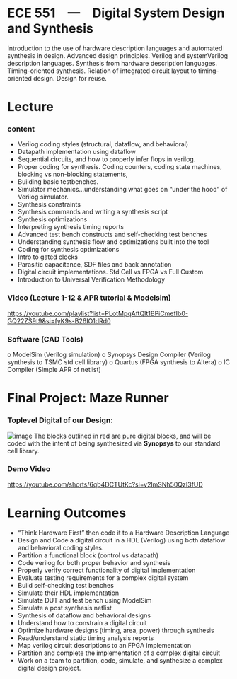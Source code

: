 # ECE 551　—　Digital System Design and Synthesis
Introduction to the use of hardware description languages and automated synthesis in design. Advanced design principles. Verilog and systemVerilog description languages.
Synthesis from hardware description languages. Timing-oriented synthesis. Relation of integrated circuit layout to timing-oriented design. Design for reuse.
# Lecture
### content
- Verilog coding styles (structural, dataflow, and behavioral)
- Datapath implementation using dataflow
- Sequential circuits, and how to properly infer flops in verilog.
- Proper coding for synthesis. Coding counters, coding state machines, blocking vs non-blocking statements,
- Building basic testbenches.
- Simulator mechanics…understanding what goes on “under the hood” of Verilog simulator.
- Synthesis constraints
- Synthesis commands and writing a synthesis script
- Synthesis optimizations
- Interpreting synthesis timing reports
- Advanced test bench constructs and self-checking test benches
- Understanding synthesis flow and optimizations built into the tool
- Coding for synthesis optimizations
- Intro to gated clocks
- Parasitic capacitance, SDF files and back annotation
- Digital circuit implementations. Std Cell vs FPGA vs Full Custom
- Introduction to Universal Verification Methodology

### Video (Lecture 1-12 & APR tutorial & Modelsim)
https://youtube.com/playlist?list=PLotMpqAftQlt1BPiCmefIb0-GQ22ZS9t9&si=fyK9s-B26IO1dRd0

### Software (CAD Tools)
o ModelSim (Verilog simulation)
o Synopsys Design Compiler (Verilog synthesis to TSMC std cell library)
o Quartus (FPGA synthesis to Altera)
o IC Compiler (Simple APR of netlist)

# Final Project: Maze Runner
### Toplevel Digital of our Design:
![image](https://github.com/boboloiono/Digital-System-Design-Synthesis/assets/62455939/b8e29114-da0c-49e1-9669-9f1a846ec152)
The blocks outlined in red are pure digital blocks, and will be coded with the intent of being synthesized via **Synopsys** to our standard cell library.
### Demo Video
https://youtube.com/shorts/6qb4DCTUtKc?si=v2lmSNh50QzI3fUD

# Learning Outcomes
- “Think Hardware First” then code it to a Hardware Description Language
- Design and Code a digital circuit in a HDL (Verilog) using both dataflow and behavioral coding styles.
- Partition a functional block (control vs datapath)
- Code verilog for both proper behavior and synthesis
- Properly verify correct functionality of digital implementation
- Evaluate testing requirements for a complex digital system
- Build self-checking test benches
- Simulate their HDL implementation
- Simulate DUT and test bench using ModelSim
- Simulate a post synthesis netlist
- Synthesis of dataflow and behavioral designs
- Understand how to constrain a digital circuit
- Optimize hardware designs (timing, area, power) through synthesis
- Read/understand static timing analysis reports
- Map verilog circuit descriptions to an FPGA implementation
- Partition and complete the implementation of a complex digital circuit
- Work on a team to partition, code, simulate, and synthesize a complex digital design project.
